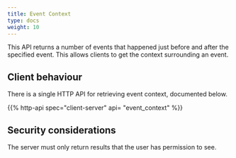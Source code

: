 ```yaml
---
title: Event Context
type: docs
weight: 10
---
```


This API returns a number of events that happened just before and after
the specified event. This allows clients to get the context surrounding
an event.

## Client behaviour

There is a single HTTP API for retrieving event context, documented
below.

{{% http-api spec="client-server" api= "event_context" %}}

## Security considerations

The server must only return results that the user has permission to see.
